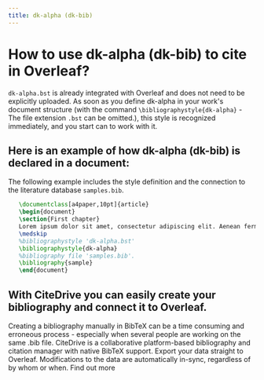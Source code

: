 ```yaml
---
title: dk-alpha (dk-bib)
---
```


# How to use dk-alpha (dk-bib) to cite in Overleaf? 
`dk-alpha.bst` is already integrated with Overleaf and does not need to be explicitly uploaded. As soon as you define dk-alpha in your work's document structure (with the command `\bibliographystyle{dk-alpha}` - The file extension `.bst` can be omitted.), this style is recognized immediately, and you start can to work with it.

## Here is an example of how dk-alpha (dk-bib) is declared in a document:
The following example includes the style definition and the connection to the literature database `samples.bib`.
```tex
   \documentclass[a4paper,10pt]{article}
   \begin{document}
   \section{First chapter}
   Lorem ipsum dolor sit amet, consectetur adipiscing elit. Aenean fermentum justo massa, ut maximus mauris sodales et. Aenean vel elit a erat rhoncus pharetra.
   \medskip
   %bibliographystyle 'dk-alpha.bst'
   \bibliographystyle{dk-alpha}
   %bibliography file 'samples.bib'.
   \bibliography{sample}
   \end{document}
```

## With CiteDrive you can easily create your bibliography and connect it to Overleaf. 
Creating a bibliography manually in BibTeX can be a time consuming and erroneous process - especially when several people are working on the same .bib file. CiteDrive is a collaborative platform-based bibliography and citation manager with native BibTeX support. Export your data straight to Overleaf. Modifications to the data are automatically in-sync, regardless of by whom or when. Find out more